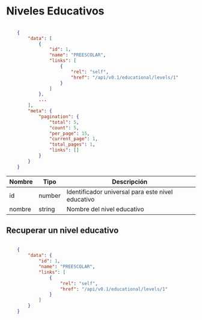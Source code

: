 # Niveles Educativos

```json
	
	{
	    "data": [
	        {
	            "id": 1,
	            "name": "PREESCOLAR",
	            "links": [
	                {
	                    "rel": "self",
	                    "href": "/api/v0.1/educational/levels/1"
	                }
	            ]
	        },
	        ...
	    ],
	    "meta": {
	        "pagination": {
	            "total": 5,
	            "count": 5,
	            "per_page": 15,
	            "current_page": 1,
	            "total_pages": 1,
	            "links": []
	        }
	    }
	}

```

 Nombre    | Tipo    | Descripción
---------- | ------- | -------
 id | number | Identificador universal para este nivel educativo
 nombre | string | Nombre del nivel educativo

## Recuperar un nivel educativo

```json
	
	{
	    "data": {
	        "id": 1,
	        "name": "PREESCOLAR",
	        "links": [
	            {
	                "rel": "self",
	                "href": "/api/v0.1/educational/levels/1"
	            }
	        ]
	    }
	}

```